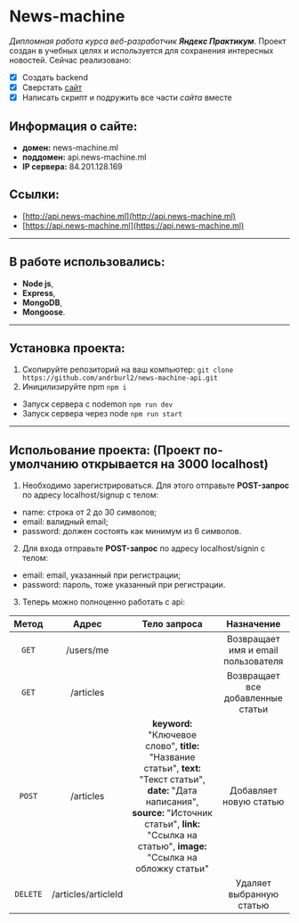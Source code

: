 # News-machine
_Дипломная работа курса веб-разработчик **Яндекс Практикум**_. Проект создан в учебных целях и используется для сохранения интересных новостей. Сейчас реализовано:
- [x] Создать backend
- [x] Сверстать [сайт](https://github.com/andrburl2/news-machine-frontend)
- [x] Написать скрипт и подружить все части _сайта_ вместе

## Информация о сайте:
  * **домен:** news-machine.ml
  * **поддомен:** api.news-machine.ml
  * **IP сервера:** 84.201.128.169

## Ссылки:
  * [http://api.news-machine.ml](http://api.news-machine.ml)
  * [https://api.news-machine.ml](https://api.news-machine.ml)

___

## В работе использовались:
- **Node js**,
- **Express**,
- **MongoDB**,
- **Mongoose**.

___

## Установка проекта:
1. Скопируйте репозиторий на ваш компьютер:
`git clone https://github.com/andrburl2/news-machine-api.git`
2. Иницилизируйте npm `npm i`
* Запуск сервера c nodemon
`npm run dev`
* Запуск сервера через node
`npm run start`

___

## Испольование проекта: (Проект по-умолчанию открывается на 3000 localhost)
1. Необходимо зарегистрироваться. Для этого отправьте **POST-запрос** по адресу localhost/signup с телом:
  * name: строка от 2 до 30 символов;
  * email: валидный email;
  * password: должен состоять как минимум из 6 символов.
2. Для входа отправьте **POST-запрос** по адресу localhost/signin с телом:
  * email: email, указанный при регистрации;
  * password: пароль, тоже указанный при регистрации.
3. Теперь можно полноценно работать с api:

|Метод    |Адрес              |Тело запроса                       |Назначение                         |
|:-------:|:-----------------:|:---------------------------------:|:---------------------------------:|
|`GET`    |/users/me          |                                   |Возвращает имя и email пользователя|
|`GET`    |/articles          |                                   |Возвращает все добавленные статьи  |
|`POST`   |/articles          |**keyword:** "Ключевое слово", **title:** "Название статьи", **text:** "Текст статьи", **date:** "Дата написания", **source:** "Источник статьи",	**link:** "Ссылка на статью", **image:** "Ссылка на обложку статьи"                 |Добавляет новую статью             |
|`DELETE` |/articles/articleId|                                   |Удаляет выбранную статью           |
